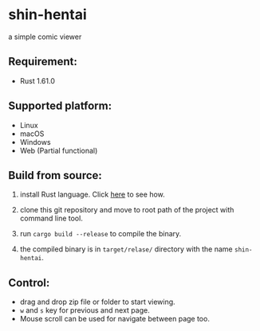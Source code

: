 # shin-hentai
a simple comic viewer

## Requirement:
- Rust 1.61.0

## Supported platform:
- Linux
- macOS
- Windows
- Web (Partial functional)

## Build from source:
1. install Rust language. Click [here](https://www.rust-lang.org/learn/get-started) to see how.

2. clone this git repository and move to root path of the project with command line tool.

3. run `cargo build --release` to compile the binary.

4. the compiled binary is in `target/relase/` directory with the name `shin-hentai`.

## Control:
- drag and drop zip file or folder to start viewing.
- `w` and `s` key for previous and next page.
- Mouse scroll can be used for navigate between page too.
